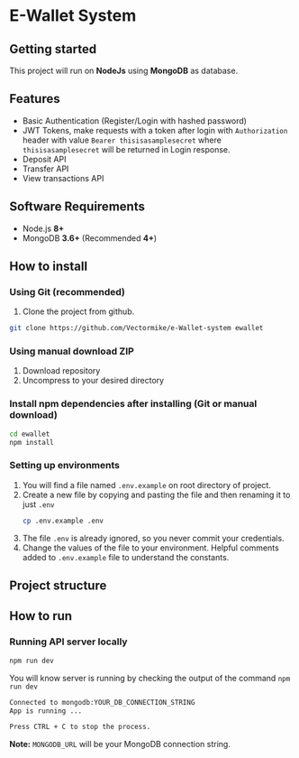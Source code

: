 # E-Wallet System 

## Getting started

This project will run on **NodeJs** using **MongoDB** as database.

## Features

- Basic Authentication (Register/Login with hashed password)
-  JWT Tokens, make requests with a token after login with `Authorization` header with value `Bearer thisisasamplesecret` where `thisisasamplesecret` will be returned in Login response.
- Deposit API
- Transfer API
- View transactions API

## Software Requirements
- Node.js **8+**
- MongoDB **3.6+** (Recommended **4+**)

## How to install

### Using Git (recommended)

1.  Clone the project from github.


```bash
git clone https://github.com/Vectormike/e-Wallet-system ewallet
```

### Using manual download ZIP

1.  Download repository
2.  Uncompress to your desired directory

### Install npm dependencies after installing (Git or manual download)

```bash
cd ewallet
npm install
```

### Setting up environments

1. You will find a file named `.env.example` on root directory of project.
2. Create a new file by copying and pasting the file and then renaming it to just `.env`
    ```bash
    cp .env.example .env
    ```
3. The file `.env` is already ignored, so you never commit your credentials.
4.  Change the values of the file to your environment. Helpful comments added to `.env.example` file to understand the constants.
## Project  structure

## How to run

### Running  API server locally

```bash
npm run dev
```

You will know server is running by checking the output of the command `npm run dev`

```bash
Connected to mongodb:YOUR_DB_CONNECTION_STRING
App is running ...

Press CTRL + C to stop the process.
```
**Note:**  `MONGODB_URL` will be your MongoDB connection string.